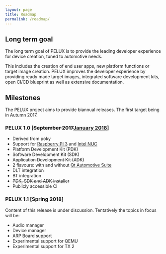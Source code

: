 ```yaml
---
layout: page
title: Roadmap
permalink: /roadmap/
---
```


## Long term goal

The long term goal of PELUX is to provide the leading developer experience for
device creation, tuned to automotive needs.

This includes the creation of end user apps, new platform functions or target
image creation. PELUX improves the developer experience by providing ready made
target images, integrated software development kits, open CI/CD blueprint as
well as extensive documentation.

## Milestones

The PELUX project aims to provide biannual releases. The first target being in Autumn 2017.

### PELUX 1.0 [<del>September 2017</del><ins>January 2018</ins>]
 - Derived from poky
 - Support for [Raspberry PI 3](https://www.raspberrypi.org/products/raspberry-pi-3-model-b/) and [Intel NUC](https://www.intel.com/content/www/us/en/products/boards-kits/nuc.html)
 - Platform Development Kit (PDK)
 - Software Development Kit (SDK)
 - <del>Application Development Kit (ADK)</del>
 - 2 flavours: with and without [Qt Automotive Suite](https://www1.qt.io/qt-automotive-suite/)
 - DLT integration
 - BT integration
 - <del>PDK, SDK and ADK installer</del>
 - Publicly accessible CI

### PELUX 1.1 [Spring 2018]
Content of this release is under discussion. Tentatively the topics in focus will be:
- Audio manager
- Device manager
- ARP Board support
- Experimental support for QEMU
- Experimental support for TX 2
